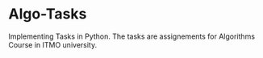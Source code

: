 # Algo-Tasks
Implementing Tasks in Python.
The tasks are assignements for Algorithms Course in ITMO university.
